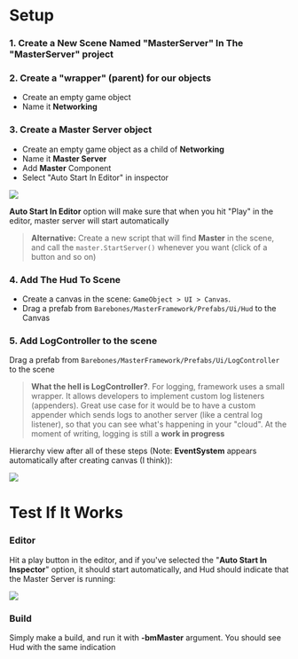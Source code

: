 # Setup

### 1. Create a New Scene Named "MasterServer" In The "MasterServer" project

### 2. Create a "wrapper" (parent) for our objects

* Create an empty game object
* Name it **Networking**

### 3. Create a Master Server object

* Create an empty game object as a child of **Networking**
* Name it **Master Server**
* Add **Master** Component 
* Select "Auto Start In Editor" in inspector

![](http://i.imgur.com/HmqjbI8.png)

**Auto Start In Editor** option will make sure that when you hit "Play" in the editor, master server will start automatically

> **Alternative:** Create a new script that will find **Master** in the scene, and call the `master.StartServer()` whenever you want (click of a button and so on)

### 4. Add The Hud To Scene

* Create a canvas in the scene: `GameObject > UI > Canvas`.
* Drag a prefab from `Barebones/MasterFramework/Prefabs/Ui/Hud` to the Canvas

### 5. Add LogController to the scene

Drag a prefab from `Barebones/MasterFramework/Prefabs/Ui/LogController` to the scene

> **What the hell is LogController?**. For logging, framework uses a small wrapper. It allows developers to implement custom log listeners (appenders). Great use case for it would be to have a custom appender which sends logs to another server (like a central log listener), so that you can see what's happening in your "cloud". At the moment of writing, logging is still a **work in progress**

Hierarchy view after all of these steps (Note: **EventSystem** appears automatically after creating canvas (I think)):

![](http://i.imgur.com/Us31621.png)

# Test If It Works

### Editor

Hit a play button in the editor, and if you've selected the "**Auto Start In Inspector**" option, it should start automatically, and Hud should indicate that the Master Server is running:

![](http://i.imgur.com/T9UM9nq.png)

### Build

Simply make a build, and run it with **-bmMaster** argument. You should see Hud with the same indication
